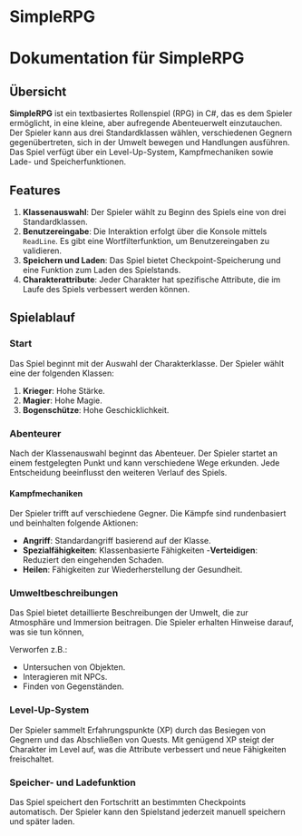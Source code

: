 # SimpleRPG
# Dokumentation für SimpleRPG
## Übersicht
**SimpleRPG** ist ein textbasiertes Rollenspiel (RPG) in C#, das es dem Spieler ermöglicht, in eine 
kleine, aber aufregende Abenteuerwelt einzutauchen. Der Spieler kann aus drei Standardklassen 
wählen, verschiedenen Gegnern gegenübertreten, sich in der Umwelt bewegen und Handlungen 
ausführen. Das Spiel verfügt über ein Level-Up-System, Kampfmechaniken sowie Lade- und 
Speicherfunktionen.
## Features
1. **Klassenauswahl**: Der Spieler wählt zu Beginn des Spiels eine von drei Standardklassen.
2. **Benutzereingabe**: Die Interaktion erfolgt über die Konsole mittels `ReadLine`. Es gibt eine 
Wortfilterfunktion, um Benutzereingaben zu validieren.
3. **Speichern und Laden**: Das Spiel bietet Checkpoint-Speicherung und eine Funktion zum Laden 
des Spielstands.
4. **Charakterattribute**: Jeder Charakter hat spezifische Attribute, die im Laufe des Spiels 
verbessert werden können.
## Spielablauf
### Start
Das Spiel beginnt mit der Auswahl der Charakterklasse. Der Spieler wählt eine der folgenden Klassen:
1. **Krieger**: Hohe Stärke.
2. **Magier**: Hohe Magie.
3. **Bogenschütze**: Hohe Geschicklichkeit.
### Abenteurer
Nach der Klassenauswahl beginnt das Abenteuer. Der Spieler startet an einem festgelegten Punkt 
und kann verschiedene Wege erkunden. Jede Entscheidung beeinflusst den weiteren Verlauf des 
Spiels.
#### Kampfmechaniken
Der Spieler trifft auf verschiedene Gegner. Die Kämpfe sind rundenbasiert und beinhalten folgende 
Aktionen:
- **Angriff**: Standardangriff basierend auf der Klasse.
- **Spezialfähigkeiten**: Klassenbasierte Fähigkeiten
-**Verteidigen**: Reduziert den eingehenden Schaden.
- **Heilen**: Fähigkeiten zur Wiederherstellung der Gesundheit.
### Umweltbeschreibungen
Das Spiel bietet detaillierte Beschreibungen der Umwelt, die zur Atmosphäre und Immersion 
beitragen. Die Spieler erhalten Hinweise darauf, was sie tun können,

Verworfen  z.B.:
- Untersuchen von Objekten.
- Interagieren mit NPCs.
- Finden von Gegenständen.
### Level-Up-System
Der Spieler sammelt Erfahrungspunkte (XP) durch das Besiegen von Gegnern und das Abschließen 
von Quests. Mit genügend XP steigt der Charakter im Level auf, was die Attribute verbessert und 
neue Fähigkeiten freischaltet.
### Speicher- und Ladefunktion
Das Spiel speichert den Fortschritt an bestimmten Checkpoints automatisch. Der Spieler kann den 
Spielstand jederzeit manuell speichern und später laden.
